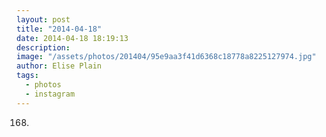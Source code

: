 ```yaml
---
layout: post
title: "2014-04-18"
date: 2014-04-18 18:19:13
description: 
image: "/assets/photos/201404/95e9aa3f41d6368c18778a8225127974.jpg"
author: Elise Plain
tags: 
  - photos
  - instagram
---
```


168.
<p></p>

